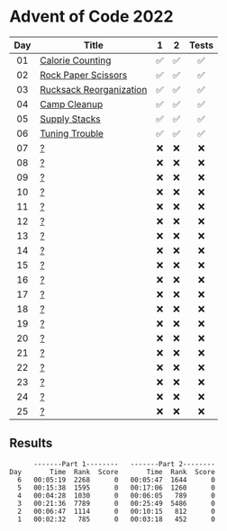 # Advent of Code 2022

| Day | Title                                                          |         1          |         2          |       Tests        |
| :-: | -------------------------------------------------------------- | :----------------: | :----------------: | :----------------: |
| 01  | [Calorie Counting](https://adventofcode.com/2022/day/1)        | :white_check_mark: | :white_check_mark: | :white_check_mark: |
| 02  | [Rock Paper Scissors](https://adventofcode.com/2022/day/2)     | :white_check_mark: | :white_check_mark: | :white_check_mark: |
| 03  | [Rucksack Reorganization](https://adventofcode.com/2022/day/3) | :white_check_mark: | :white_check_mark: | :white_check_mark: |
| 04  | [Camp Cleanup](https://adventofcode.com/2022/day/4)            | :white_check_mark: | :white_check_mark: | :white_check_mark: |
| 05  | [Supply Stacks](https://adventofcode.com/2022/day/5)           | :white_check_mark: | :white_check_mark: | :white_check_mark: |
| 06  | [Tuning Trouble](https://adventofcode.com/2022/day/6)          | :white_check_mark: | :white_check_mark: | :white_check_mark: |
| 07  | [?](https://adventofcode.com/2022/day/7)                       |        :x:         |        :x:         |        :x:         |
| 08  | [?](https://adventofcode.com/2022/day/8)                       |        :x:         |        :x:         |        :x:         |
| 09  | [?](https://adventofcode.com/2022/day/9)                       |        :x:         |        :x:         |        :x:         |
| 10  | [?](https://adventofcode.com/2022/day/10)                      |        :x:         |        :x:         |        :x:         |
| 11  | [?](https://adventofcode.com/2022/day/11)                      |        :x:         |        :x:         |        :x:         |
| 12  | [?](https://adventofcode.com/2022/day/12)                      |        :x:         |        :x:         |        :x:         |
| 13  | [?](https://adventofcode.com/2022/day/13)                      |        :x:         |        :x:         |        :x:         |
| 14  | [?](https://adventofcode.com/2022/day/14)                      |        :x:         |        :x:         |        :x:         |
| 15  | [?](https://adventofcode.com/2022/day/15)                      |        :x:         |        :x:         |        :x:         |
| 16  | [?](https://adventofcode.com/2022/day/16)                      |        :x:         |        :x:         |        :x:         |
| 17  | [?](https://adventofcode.com/2022/day/17)                      |        :x:         |        :x:         |        :x:         |
| 18  | [?](https://adventofcode.com/2022/day/18)                      |        :x:         |        :x:         |        :x:         |
| 19  | [?](https://adventofcode.com/2022/day/19)                      |        :x:         |        :x:         |        :x:         |
| 20  | [?](https://adventofcode.com/2022/day/20)                      |        :x:         |        :x:         |        :x:         |
| 21  | [?](https://adventofcode.com/2022/day/21)                      |        :x:         |        :x:         |        :x:         |
| 22  | [?](https://adventofcode.com/2022/day/22)                      |        :x:         |        :x:         |        :x:         |
| 23  | [?](https://adventofcode.com/2022/day/23)                      |        :x:         |        :x:         |        :x:         |
| 24  | [?](https://adventofcode.com/2022/day/24)                      |        :x:         |        :x:         |        :x:         |
| 25  | [?](https://adventofcode.com/2022/day/25)                      |        :x:         |        :x:         |        :x:         |

## Results

```text
      -------Part 1--------   -------Part 2--------
Day       Time  Rank  Score       Time  Rank  Score
  6   00:05:19  2268      0   00:05:47  1644      0
  5   00:15:38  1595      0   00:17:06  1260      0
  4   00:04:28  1030      0   00:06:05   789      0
  3   00:21:36  7789      0   00:25:49  5486      0
  2   00:06:47  1114      0   00:10:15   812      0
  1   00:02:32   785      0   00:03:18   452      0
```
